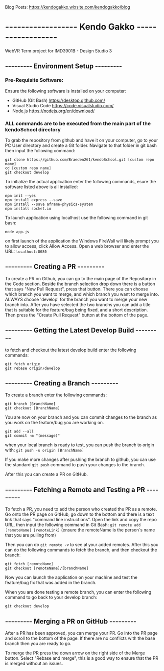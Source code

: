 Blog Posts:
https://kendogakko.wixsite.com/kendogakko/blog

# ------------------ Kendo Gakko ------------------
WebVR Term project for IMD3901B - Design Studio 3

## --------- Environment Setup ---------

### Pre-Requisite Software:

Ensure the following software is installed on your computer:

- GitHub (Git Bash) https://desktop.github.com/
- Visual Studio Code https://code.visualstudio.com/
- Node.js https://nodejs.org/en/download/


### **ALL commands are to be executed from the main part of the kendoSchool directory**


To grab the repository from github and have it on your computer, go to your PC User directory and create a Git folder. Navigate to that folder in git bash then input the following command:
```
git clone https://github.com/Braeden261/kendoSchool.git [custom repo name]
cd [custom repo name]
git checkout develop
```

To initialize the actual application enter the following commands, esure the software listed above is all installed:
```
npm init --yes
npm install express --save
npm install --save aframe-physics-system
npm install socket.io
```

To launch application using localhost use the following command in git bash: 
```
node app.js
```

on first launch of the application the Windows FireWall will likely prompt you to allow access, click Allow Access.
Open a web browser and enter the URL:  `localhost:8080`

## --------- Creating a PR ---------
To create a PR on Github, you can go to the main page of the Repository in the Code section. Beside the branch selection drop down there is a button that says "New Pull Request", press that button. There you can choose which branch you want to merge, and which branch you want to merge into.  ALWAYS choose 'develop' for the branch you want to merge your new branch into.  After you have selected the two branchs you can add a title that is suitable for the feature/bug being fixed, and a short description. Then press the "Create Pull Request" button at the bottom of the page.

## --------- Getting the Latest Develop Build ---------


to fetch and checkout the latest develop build enter the following commands:
```
git fetch origin
git rebase origin/develop
```

## --------- Creating a Branch ---------

To create a branch enter the following commands:
```
git branch [BranchName]
git checkout [BranchName]
```

You are now on your branch and you can commit changes to the branch as you work on the feature/bug you are working on.
```
git add --all
git commit -m "(message)"
```

when your local branch is ready to test, you can push the branch to origin with:
```git push -u origin [BranchName]```

If you make more changes after pushing the branch to github, you can use the standard `git push` command to push your changes to the branch.

After this you can create a PR on GitHub.


## --------- Fetching a Remote and Testing a PR ---------

To fetch a PR, you need to add the person who created the PR as a remote. Go onto the PR page on GitHub, go down to the bottom and there is a text link that says "command line instructions".  Open the link and copy the repo URL, then input the following command in Git Bash:
`git remote add [remoteName] [remoteLink]` (ensure the remoteName is the person`s name that you are pulling from)

Then you can do `git remote -v` to see al your added remotes.
After this you can do the following commands to fetch the branch, and then checkout the branch:
```
git fetch [remoteName]
git checkout [remoteName]/[branchName]
```

Now you can launch the application on your machine and test the feature/bug fix that was added in the branch.

When you are done testing a remote branch, you can enter the following command to go back to your develop branch:
```
git checkout develop
```

## --------- Merging a PR on GitHub ---------

After a PR has been approved, you can merge your PR.  Go into the PR page and scroll to the bottom of the page.  If there are no conflicts with the base branch then you are ready to go.

To merge the PR press the down arrow on the right side of the Merge button.  Select "Rebase and merge", this is a good way to ensure that the PR is merged without an issues.
